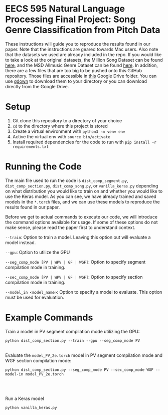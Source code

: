 # EECS 595 Natural Language Processing Final Project: Song Genre Classification from Pitch Data

These instructions will guide you to reproduce the results found in our paper. Note that the instructions are geared towards Mac users. Also note that the datasets we used are already included in the repo. If you would like to take a look at the original datasets, the Million Song Dataset can be found [here](http://millionsongdataset.com/), and the MSD Allmusic Genre Dataset can be found [here](http://www.ifs.tuwien.ac.at/mir/msd/partitions/msd-MAGD-genreAssignment.cls). In addition, there are a few files that are too big to be pushed onto this GitHub repository. Those files are accessible in [this](https://drive.google.com/drive/u/0/folders/0AJ1vx5o3L_LpUk9PVA) Google Drive folder. You can use [gdown](https://github.com/wkentaro/gdown) to download them to your directory or you can download directly from the Google Drive.

# Setup
1. Git clone this repository to a directory of your choice
2. `cd` to the directory where this project is stored
3. Create a virtual environment with `python3 -m venv env`
4. Active the virtual env with `source bin/activate`
5. Install required dependencies for the code to run with `pip install -r requirements.txt`

# Running the Code
The main file used to run the code is `dist_comp_segment.py`, `dist_comp_section.py`, `dist_comp_song.py`, or `vanilla_keras.py` depending on what distribution you would like to train on and whether you would like to use the Keras model. As you can see, we have already trained and saved models in the `*.torch` files, and we can use these models to reproduce the results found in our paper.

Before we get to actual commands to execute our code, we will introduce the command options available for usage. If some of these options do not make sense, please read the paper first to understand context.

`--train`: Option to train a model. Leaving this option out will evaluate a model instead.

`--gpu`: Option to utilize the GPU

`--seg_comp_mode [PV | WPV | GF | WGF]`: Option to specify segment compilation mode in training.

`--sec_comp_mode [PV | WPV | GF | WGF]`: Option to specify section compilation mode in training.

`--model_in <model_name>`: Option to specify a model to evaluate. This option must be used for evaluation.

# Example Commands
Train a model in PV segment compilation mode utilizing the GPU:

`python dist_comp_section.py --train --gpu --seg_comp_mode PV`
<br/><br/>

Evaluate the `model_PV_2e.torch` model in PV segment compilation mode and WGF section compilation mode:

`python dist_comp_section.py --seg_comp_mode PV --sec_comp_mode WGF --model-in model_PV_2e.torch`

<br/><br/>

Run a Keras model

`python vanilla_keras.py`

